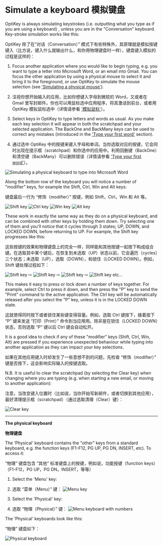 Simulate a keyboard
模拟键盘
======

OptiKey is always simulating keystrokes (i.e. outputting what you type as if you are using a keyboard) , unless you are in the "Conversation" keyboard. Key-stroke simulation works like this:

OptiKey 除了在“对话（Conversation）” 模式下有些特殊外，其原理就是模拟按键键入（比方说，键入什么就输出什么，和你用物理键盘时一样），键盘键入模拟的过程是这样的：

1. Focus another application where you would like to begin typing, e.g. you want to type a letter into Microsoft Word, or an email into Gmail. You can focus the other application by using a physical mouse to select it and bring it to the foreground, or use OptiKey to simulate the mouse selection (see ['Simulating a physical mouse'](https://github.com/JuliusSweetland/OptiKey/wiki/User-Guide#simulate-a-physical-mouse)).

1.  注视你想开始输入的应用，比如你想键入字母到微软的 Word，又或者在 Gmail 里写封邮件。你也可以用鼠标选中应用程序，将其激话到前台，或者用 OptiKey 模拟鼠标选中（详情请参看 ['模拟鼠标'](https://github.com/jobbole/OptiKeyWiki-ZH/blob/master/%E6%A8%A1%E6%8B%9F%E9%BC%A0%E6%A0%87.md)）。

2. Select keys in OptiKey to type letters and words as usual. As you make each key selection it will appear in both the scratchpad and your selected application. The BackOne and BackMany keys can be used to correct any mistakes (introduced in the ['Type your first word'](https://github.com/JuliusSweetland/OptiKey/wiki/User-Guide#type-your-first-word) section).

2. 通过选中 OptiKey 中的按键来键入字母和单词。当你选取对应的按键，它会同时出现在提示框（scratchpad）和你选中的应用中。利用回删键（BackOne）和清空键（BackMany）可以删除错误（详情请参看 ['Type your first word'](https://github.com/jobbole/OptiKeyWiki-ZH/blob/master/Type%20your%20first%20word.md)）。

![Simulating a physical keyboard to type into Microsoft Word](https://github.com/JuliusSweetland/OptiKey/blob/gh-pages/images/Typing_Into_Word.png)

Along the bottom row of the keyboard you will notice a number of "modifier" keys, for example the Shift, Ctrl, Win and Alt keys:

键盘最后一行为 “修饰（modifier）” 按键，例如 Shift，Ctrl，Win 和 Alt 等。

![Shift key](https://github.com/JuliusSweetland/OptiKey/blob/gh-pages/images/Key_Shift_Up.png)
![Ctrl key](https://github.com/JuliusSweetland/OptiKey/blob/gh-pages/images/Key_Ctrl_Up.png)
![Win key](https://github.com/JuliusSweetland/OptiKey/blob/gh-pages/images/Key_Win_Up.png)
![Alt key](https://github.com/JuliusSweetland/OptiKey/blob/gh-pages/images/Key_Alt_Up.png)

These work in exactly the same way as they do on a physical keyboard, and can be combined with other keys by holding them down. Try selecting one of them and you'll notice that it cycles through 3 states; UP, DOWN, and LOCKED DOWN, before returning to UP. For example, the Shift key progresses like this:

这些按键的效果和物理键盘上的完全一样，同样能和其他按键一起按下构成组合键。在选取其中某个键后，在恢复到未选取（UP）状态以前，它会遍历（cycles）三个状态；未选取（UP），选取（DOWN），和锁住（LOCKED DOWN）。例如，Shift  键处理过程如下：

![Shift key](https://github.com/JuliusSweetland/OptiKey/blob/gh-pages/images/Key_Shift_Up.png)
 ⇨
![Shift key](https://github.com/JuliusSweetland/OptiKey/blob/gh-pages/images/Key_Shift_Down.png)
 ⇨
![Shift key](https://github.com/JuliusSweetland/OptiKey/blob/gh-pages/images/Key_Shift_Locked_Down.png)
 ⇨
![Shift key](https://github.com/JuliusSweetland/OptiKey/blob/gh-pages/images/Key_Shift_Up.png)
etc...

This makes it easy to press or lock down a number of keys together. For example, select Ctrl to press it down, and then press the "P" key to send the "Print" command to the active application. The Ctrl key will be automatically released after you select the "P" key, unless it is in the LOCKED DOWN state.

这就使得同时按下或者锁住某些键变得容量。例如，选取 Ctrl 键按下，接着按下 “P” 键来发送 “打印（Print）” 命令到当应用用。除非是在锁住（LOCKED DOWN）状态，否则选取 “P” 键以后 Ctrl 键会自动松开。

It is a good idea to check if any of these "modifier" keys (Shift, Ctrl, Win, Alt) are pressed if you experience unexpected behaviour while typing into another application as they can impact your key selections.

如果在其他应用键入时却发生了一些意想不到的问题，先检查 “修饰（modifier）” 键是否按下，这会影响实际输入的按键选取。

N.B. It is useful to clear the scratchpad (by selecting the Clear key) when changing where you are typing (e.g. when starting a new email, or moving to another application):

注意，当改变键入位置时（比如说，当你开始写新邮件，或者切换到其他应用），最好清理提示框（scratchpad）（通过选取清理（Clear）键）：

![Clear key](https://github.com/JuliusSweetland/OptiKey/blob/gh-pages/images/Key_Clear_Up.png)

---

**The physical keyboard**

**物理键盘**

The 'Physical' keyboard contains the "other" keys from a standard keyboard, e.g. the function keys (F1-F12, PG UP, PG DN, INSERT, etc). To access it:

“物理” 键盘包含 “其他” 标准键盘上的按键，例如说，功能按键（function keys）（F1-F12，PG UP，PG DN，INSERT，等等）

1. Select the 'Menu' key:

2. 选取 “菜单（Menu）” 键：
    ![Menu key](https://github.com/JuliusSweetland/OptiKey/blob/gh-pages/images/Key_Menu_Up.png)

3.  Select the 'Physical' key:

4.  选取 “物理（Physical）” 键：
    ![Menu keyboard with numbers](https://github.com/JuliusSweetland/OptiKey/blob/gh-pages/images/Keyboard_Menu_Numbered.png)

The 'Physical' keyboards look like this:

“物理” 键盘如下：

![Physical keyboard](https://github.com/JuliusSweetland/OptiKey/blob/gh-pages/images/Keyboard_Physical.png)
